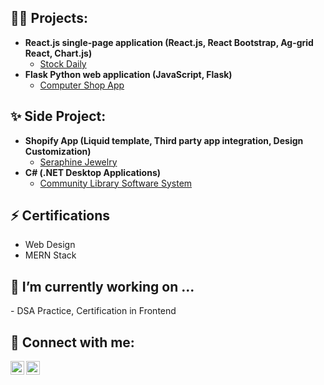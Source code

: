 
<h2>👨‍💻 Projects:</h2>

- <b> React.js single-page application (React.js, React Bootstrap, Ag-grid React, Chart.js)</b>
  - [Stock Daily](https://github.com/alishap825/stockapp) 
- <b> Flask Python web application (JavaScript, Flask)</b>
  - [Computer Shop App](https://github.com/alishap825/ComputerShop_flaskapp)

<h2>✨ Side Project:</h2>

- <b> Shopify App (Liquid template, Third party app integration, Design Customization)</b>
  - [Seraphine Jewelry](https://seraphinejewelry.com.au/)
- <b>C# (.NET Desktop Applications)</b>
  - [Community Library Software System](https://github.com/alishap825/C-Software-System-Community-Library-)

    
<h2>⚡ Certifications</h2>

- Web Design
- MERN Stack

<h2> 🔭 I’m currently working on ...</h2>
- DSA Practice, Certification in Frontend

<h2> 🤳 Connect with me:</h2>

[<img align="left" alt="AlishaPoudel | LinkedIn" width="22px" src="https://cdn.jsdelivr.net/npm/simple-icons@v3/icons/linkedin.svg" />][linkedin]
[<img align="left" alt="AlishaPoudel | Gmail" width="22px" src="https://cdn.jsdelivr.net/npm/simple-icons@v3/icons/gmail.svg" />][Gmail]

[Gmail]: mailto:alishapoudel825@gmail.com
[linkedin]: https://linkedin.com/in/alisha-poudel
